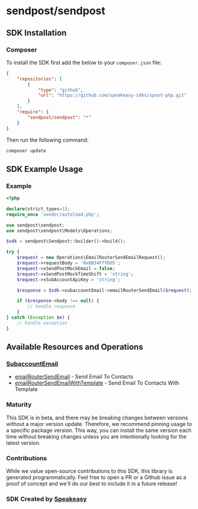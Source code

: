 # sendpost/sendpost

<!-- Start SDK Installation -->
## SDK Installation

### Composer

To install the SDK first add the below to your `composer.json` file:

```json
{
    "repositories": [
        {
            "type": "github",
            "url": "https://github.com/speakeasy-sdks/spost-php.git"
        }
    ],
    "require": {
        "sendpost/sendpost": "*"
    }
}
```

Then run the following command:

```bash
composer update
```
<!-- End SDK Installation -->

## SDK Example Usage
<!-- Start SDK Example Usage -->
### Example

```php
<?php

declare(strict_types=1);
require_once 'vendor/autoload.php';

use sendpost\sendpost;
use sendpost\sendpost\Models\Operations;

$sdk = sendpost\Sendpost::builder()->build();

try {
    $request = new Operations\EmailRouterSendEmailRequest();
    $request->requestBody = '0x6B34FffDd5';
    $request->xSendPostMockEmail = false;
    $request->xSendPostMockTimeShift = 'string';
    $request->xSubAccountApiKey = 'string';

    $response = $sdk->subaccountEmail->emailRouterSendEmail($request);

    if ($response->body !== null) {
        // handle response
    }
} catch (Exception $e) {
    // handle exception
}

```
<!-- End SDK Example Usage -->

<!-- Start SDK Available Operations -->
## Available Resources and Operations


### [SubaccountEmail](docs/sdks/subaccountemail/README.md)

* [emailRouterSendEmail](docs/sdks/subaccountemail/README.md#emailroutersendemail) - Send Email To Contacts
* [emailRouterSendEmailWithTemplate](docs/sdks/subaccountemail/README.md#emailroutersendemailwithtemplate) - Send Email To Contacts With Template
<!-- End SDK Available Operations -->



<!-- Start Dev Containers -->

<!-- End Dev Containers -->

<!-- Placeholder for Future Speakeasy SDK Sections -->



### Maturity

This SDK is in beta, and there may be breaking changes between versions without a major version update. Therefore, we recommend pinning usage
to a specific package version. This way, you can install the same version each time without breaking changes unless you are intentionally
looking for the latest version.

### Contributions

While we value open-source contributions to this SDK, this library is generated programmatically.
Feel free to open a PR or a Github issue as a proof of concept and we'll do our best to include it in a future release!

### SDK Created by [Speakeasy](https://docs.speakeasyapi.dev/docs/using-speakeasy/client-sdks)
